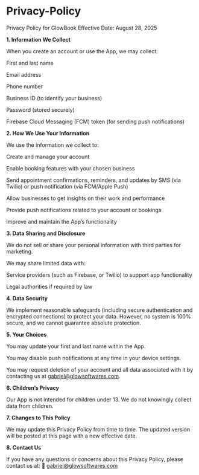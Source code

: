 # Privacy-Policy
Privacy Policy for GlowBook
Effective Date: August 28, 2025


**1. Information We Collect**

When you create an account or use the App, we may collect: 

First and last name

Email address

Phone number

Business ID (to identify your business)

Password (stored securely)

Firebase Cloud Messaging (FCM) token (for sending push notifications)


**2. How We Use Your Information**

We use the information we collect to:

Create and manage your account

Enable booking features with your chosen business

Send appointment confirmations, reminders, and updates by SMS (via Twilio) or push notification (via FCM/Apple Push)

Allow businesses to get insights on their work and performance

Provide push notifications related to your account or bookings

Improve and maintain the App’s functionality


**3. Data Sharing and Disclosure**

We do not sell or share your personal information with third parties for marketing.

We may share limited data with:

Service providers (such as Firebase, or Twilio) to support app functionality

Legal authorities if required by law


**4. Data Security**

We implement reasonable safeguards (including secure authentication and encrypted connections) to protect your data. However, no system is 100% secure, and we cannot guarantee absolute protection.


**5. Your Choices**

You may update your first and last name within the App.

You may disable push notifications at any time in your device settings.

You may request deletion of your account and all data associated with it by contacting us at gabriel@glowsoftwares.com.


**6. Children’s Privacy**

Our App is not intended for children under 13. We do not knowingly collect data from children.


**7. Changes to This Policy**

We may update this Privacy Policy from time to time. The updated version will be posted at this page with a new effective date.


**8. Contact Us**

If you have any questions or concerns about this Privacy Policy, please contact us at:
📧 gabriel@glowsoftwares.com
